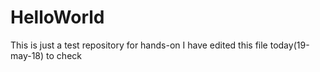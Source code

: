# HelloWorld
This is just a test repository for hands-on
I have edited this file today(19-may-18) to check
